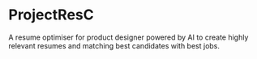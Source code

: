 # ProjectResC
A resume optimiser for product designer powered by AI to create highly relevant resumes and matching best candidates with best jobs. 

